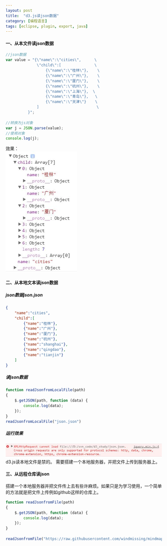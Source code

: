 ```yaml
---
layout: post
title:  "d3.js读json数据"
category: [编程语言]
tags: [eclipse, plugin, export, java]
---
```


#### 一、从本文件读json数据

```javascript
//json数据
var value = "{\"name\":\"cities\",      \
              \"child\":[               \
                  {\"name\":\"桂林\"},    \
                  {\"name\":\"广州\"},    \
                  {\"name\":\"厦门\"},    \
                  {\"name\":\"杭州\"},    \
                  {\"name\":\"上海\"},  \
                  {\"name\":\"青岛\"},   \
                  {\"name\":\"天津\"}    \
              ]                          \
          }";

//转换为js对象
var j = JSON.parse(value);
//使用对象
console.log(j);
```

效果：  
![](/image/d3-read-json-0.jpg)  

#### 二、从本地文本读json数据

##### json数据json.json

```json
{
    "name":"cities",
    "child":[
        {"name":"桂林"},
        {"name":"广州"},
        {"name":"厦门"},
        {"name":"杭州"},
        {"name":"shanghai"},
        {"name":"qingdao"},
        {"name":"tianjin"}
    ]
}
```

##### 读json数据

```javascript
function readJsonfromLocalFile(path)
{
    $.getJSON(path, function (data) {
        console.log(data);
    });
}
readJsonfromLocalFile("json.json")
```

##### 运行效果

![](/image/d3-read-json-1.jpg)  
d3.js读本地文件是禁的。
需要搭建一个本地服务器，并把文件上传到服务器上。  

#### 三、从远程仓库读json

搭建一个本地服务器并把文件传上去有些许麻烦。如果只是为学习使用，一个简单的方法就是把文件上传例如github这样的仓库上。  

```javascript
function readJsonfromFile(path)
{
    $.getJSON(path, function (data) {
        console.log(data);
    });
}

readJsonfromFile("https://raw.githubusercontent.com/windmissing/mindmapJsonData/master/test.json");
```